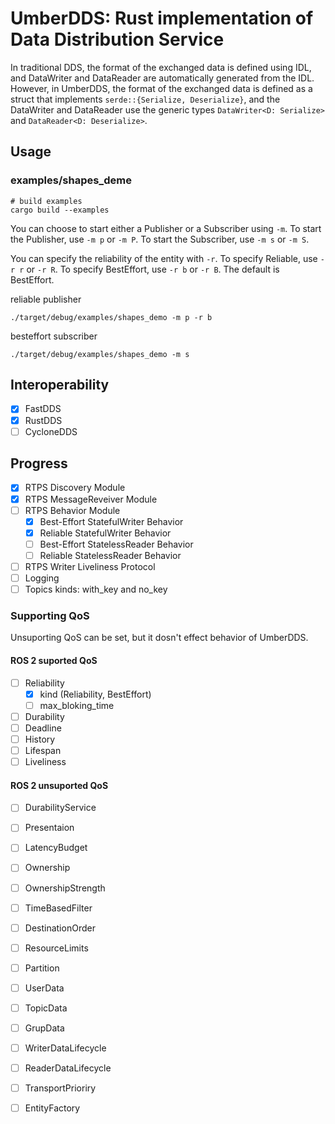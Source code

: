 # UmberDDS: Rust implementation of Data Distribution Service

In traditional DDS, the format of the exchanged data is defined using IDL, and DataWriter and DataReader are automatically generated from the IDL.
However, in UmberDDS, the format of the exchanged data is defined as a struct that implements `serde::{Serialize, Deserialize}`, and the DataWriter and DataReader use the generic types `DataWriter<D: Serialize>` and `DataReader<D: Deserialize>`.

## Usage
### examples/shapes_deme
```
# build examples
cargo build --examples
```

You can choose to start either a Publisher or a Subscriber using `-m`.
To start the Publisher, use `-m p` or `-m P`. To start the Subscriber, use `-m s` or `-m S`.

You can specify the reliability of the entity with `-r`.
To specify Reliable, use `-r r` or `-r R`. To specify BestEffort, use `-r b` or `-r B`.
The default is BestEffort.

reliable publisher
```
./target/debug/examples/shapes_demo -m p -r b
```

besteffort subscriber
```
./target/debug/examples/shapes_demo -m s
```

## Interoperability
- [x] FastDDS
- [x] RustDDS
- [ ] CycloneDDS

## Progress

- [x] RTPS Discovery Module
- [x] RTPS MessageReveiver Module
- [ ] RTPS Behavior Module
    - [x] Best-Effort StatefulWriter Behavior
    - [x] Reliable StatefulWriter Behavior
    - [ ] Best-Effort StatelessReader Behavior
    - [ ] Reliable StatelessReader Behavior
- [ ] RTPS Writer Liveliness Protocol
- [ ] Logging
- [ ] Topics kinds: with_key and no_key

### Supporting QoS

Unsuporting QoS can be set, but it dosn't effect behavior of UmberDDS.

#### ROS 2 suported QoS
- [ ] Reliability
    - [x] kind (Reliability, BestEffort)
    - [ ] max_bloking_time
- [ ] Durability
- [ ] Deadline
- [ ] History
- [ ] Lifespan
- [ ] Liveliness

#### ROS 2 unsuported QoS
- [ ] DurabilityService
- [ ] Presentaion
- [ ] LatencyBudget
- [ ] Ownership
- [ ] OwnershipStrength
- [ ] TimeBasedFilter
- [ ] DestinationOrder
- [ ] ResourceLimits
- [ ] Partition
- [ ] UserData
- [ ] TopicData
- [ ] GrupData
- [ ] WriterDataLifecycle
- [ ] ReaderDataLifecycle
- [ ] TransportPrioriry
- [ ] EntityFactory

